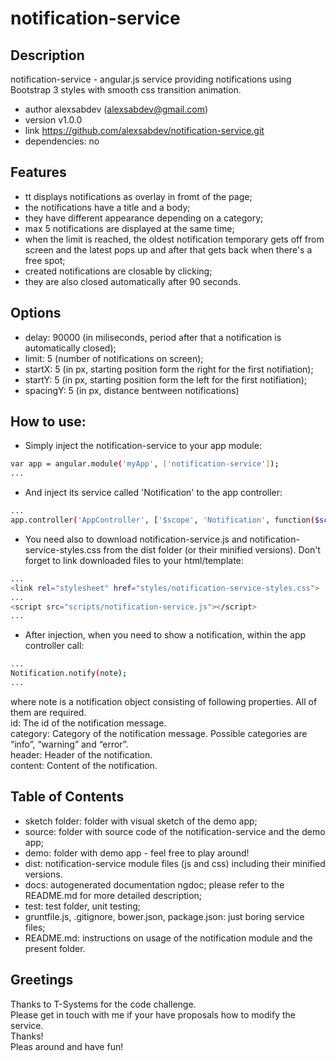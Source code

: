 notification-service
=======================
## Description
notification-service - angular.js service providing notifications using Bootstrap 3 styles with smooth css transition animation. 
* author alexsabdev (alexsabdev@gmail.com)
* version v1.0.0
* link https://github.com/alexsabdev/notification-service.git
* dependencies: no

## Features
* tt displays notifications as overlay in fromt of the page;
* the notifications have a title and a body;
* they have different appearance depending on a category;
* max 5 notifications are displayed at the same time;
* when the limit is reached, the oldest notification temporary gets off from screen and the latest pops up and after that gets back when there's a free spot;
* created notifications are closable by clicking;
* they are also closed automatically after 90 seconds.

## Options
* delay: 90000 (in miliseconds, period after that a notification is automatically closed);
* limit: 5 (number of notifications on screen);
* startX: 5 (in px, starting position form the right for the first notifiation);
* startY: 5 (in px, starting position form the left for the first notifiation);
* spacingY: 5 (in px, distance bentween notifications)

## How to use:
* Simply inject the notification-service to your app module:
```bash
var app = angular.module('myApp', ['notification-service']);
...
```
* And inject its service called 'Notification' to the app controller:
```bash
...
app.controller('AppController', ['$scope', 'Notification', function($scope, Notification){...}]);
```
* You need also to download notification-service.js and notification-service-styles.css from the dist folder (or their minified versions). Don't forget to link downloaded files to your html/template:
```bash
...
<link rel="stylesheet" href="styles/notification-service-styles.css">
...
<script src="scripts/notification-service.js"></script>
...
```
* After injection, when you need to show a notification, within the app controller call:
```bash
...
Notification.notify(note);
...
```
where note is a notification object consisting of following properties. All of them are required.
<br />   id: The id of the notification message.
<br />   category: Category of the notification message. Possible categories are “info”, “warning” and “error”.
<br />   header: Header of the notification.
<br />   content: Content of the notification.

## Table of Contents

* sketch folder: folder with visual sketch of the demo app;
* source: folder with source code of the notification-service and the demo app;
* demo: folder with demo app - feel free to play around!
* dist: notification-service module files (js and css) including their minified versions.
* docs: autogenerated documentation ngdoc; please refer to the README.md for more detailed description;
* test: test folder, unit testing;
* gruntfile.js, .gitignore, bower.json, package.json: just boring service files;
* README.md: instructions on usage of the notification module and the present folder.

## Greetings
Thanks to T-Systems for the code challenge. <br />
Please get in touch with me if your have proposals how to modify the service.<br />
Thanks! <br />
Pleas around and have fun!